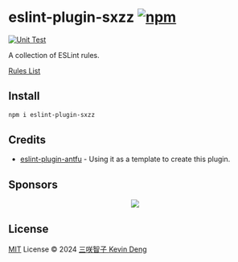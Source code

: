 # eslint-plugin-sxzz [![npm](https://img.shields.io/npm/v/eslint-plugin-sxzz.svg)](https://npmjs.com/package/eslint-plugin-sxzz)

[![Unit Test](https://github.com/sxzz/eslint-plugin-sxzz/actions/workflows/unit-test.yml/badge.svg)](https://github.com/sxzz/eslint-plugin-sxzz/actions/workflows/unit-test.yml)

A collection of ESLint rules.

[Rules List](./src/rules)

## Install

```bash
npm i eslint-plugin-sxzz
```

## Credits

- [eslint-plugin-antfu](https://github.com/antfu/eslint-plugin-antfu) - Using it as a template to create this plugin.

## Sponsors

<p align="center">
  <a href="https://cdn.jsdelivr.net/gh/sxzz/sponsors/sponsors.svg">
    <img src='https://cdn.jsdelivr.net/gh/sxzz/sponsors/sponsors.svg'/>
  </a>
</p>

## License

[MIT](./LICENSE) License © 2024 [三咲智子 Kevin Deng](https://github.com/sxzz)
